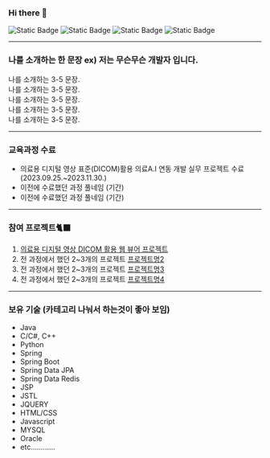 ### Hi there 👋
![Static Badge](https://img.shields.io/badge/:민재-blue)
![Static Badge](https://img.shields.io/badge/:안녕하세요-pupple)
![Static Badge](https://img.shields.io/badge/:반갑습니다-violet)
![Static Badge](https://img.shields.io/badge/Spring-6DB33F?style=flag-square&logo=Spring&logoColor=white)

<!-- ![Static Badge](https://img.shields.io/badge/:내용-색) 
https://github.com/badges/shields
https://img.shields.io/badges/static-badge
https://simpleicons.org/
보유기술란을 뱃지를 이용해서 하면 좋다
-->


<!--
**minlano/minlano** is a ✨ _special_ ✨ repository because its `README.md` (this file) appears on your GitHub profile.

Here are some ideas to get you started:

- 🔭 I’m currently working on ...
- 🌱 I’m currently learning ...
- 👯 I’m looking to collaborate on ...
- 🤔 I’m looking for help with ...
- 💬 Ask me about ...
- 📫 How to reach me: ...
- 😄 Pronouns: ...
- ⚡ Fun fact: ...
-->


---

### 나를 소개하는 한 문장 ex) 저는 무슨무슨 개발자 입니다.
나를 소개하는 3-5 문장. <br>
나를 소개하는 3-5 문장. <br>
나를 소개하는 3-5 문장. <br>
나를 소개하는 3-5 문장. <br>
나를 소개하는 3-5 문장. <br>

---

### 교육과정 수료
* 의료용 디지털 영상 표준(DICOM)활용 의료A.I 연동 개발 실무 프로젝트 수료(2023.09.25.~2023.11.30.)
* 이전에 수료했던 과정 풀네임 (기간)
* 이전에 수료했던 과정 풀네임 (기간)

---

### 참여 프로젝트🐈‍⬛
1. [의료용 디지털 영상 DICOM 활용 웹 뷰어 프로젝트](about:blank)
2. 전 과정에서 했던 2~3개의 프로젝트 [프로젝트명2](태스크툴주소)
3. 전 과정에서 했던 2~3개의 프로젝트 [프로젝트명3](깃헙리포지토리주소)
4. 전 과정에서 했던 2~3개의 프로젝트 [프로젝트명4](배포링크)

---

### 보유 기술 (카테고리 나눠서 하는것이 좋아 보임)
* Java
* C/C#, C++
* Python
* Spring
* Spring Boot
* Spring Data JPA
* Spring Data Redis
* JSP
* JSTL
* JQUERY
* HTML/CSS
* Javascript
* MYSQL
* Oracle
* etc............
